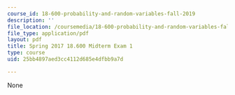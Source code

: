 ```yaml
---
course_id: 18-600-probability-and-random-variables-fall-2019
description: ''
file_location: /coursemedia/18-600-probability-and-random-variables-fall-2019/25bb4897aed3cc4112d685e4dfbb9a7d_MIT18_600F19_mid1_2017.pdf
file_type: application/pdf
layout: pdf
title: Spring 2017 18.600 Midterm Exam 1
type: course
uid: 25bb4897aed3cc4112d685e4dfbb9a7d

---
```

None